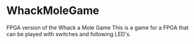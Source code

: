 # WhackMoleGame
FPGA version of the Whack a Mole Game
This is a game for a FPGA that can be played with switches and following LED's.
